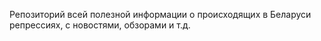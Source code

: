 Репозиторий всей полезной информации о происходящих в Беларуси репрессиях, с новостями, обзорами и т.д.
